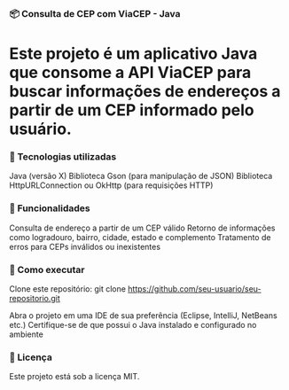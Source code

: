 ### 📦 Consulta de CEP com ViaCEP - Java
# Este projeto é um aplicativo Java que consome a API ViaCEP para buscar informações de endereços a partir de um CEP informado pelo usuário.

### 🚀 Tecnologias utilizadas
Java (versão X)
Biblioteca Gson (para manipulação de JSON)
Biblioteca HttpURLConnection ou OkHttp (para requisições HTTP)

### 📌 Funcionalidades
Consulta de endereço a partir de um CEP válido
Retorno de informações como logradouro, bairro, cidade, estado e complemento
Tratamento de erros para CEPs inválidos ou inexistentes

### 🔧 Como executar
Clone este repositório:
git clone https://github.com/seu-usuario/seu-repositorio.git

Abra o projeto em uma IDE de sua preferência (Eclipse, IntelliJ, NetBeans etc.)
Certifique-se de que possui o Java instalado e configurado no ambiente

### 📜 Licença
Este projeto está sob a licença MIT.
